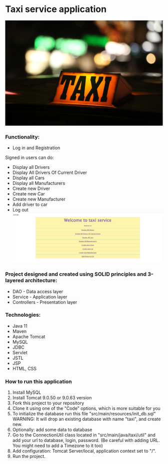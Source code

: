 # Taxi service application
![](src/main/resources/images/taxi-picture.jpg)

### Functionality:
- Log in and Registration

Signed in users can do:
- Display all Drivers
- Display All Drivers Of Current Driver
- Display all Cars
- Display all Manufacturers
- Create new Driver
- Create new Car
- Create new Manufacturer
- Add driver to car
- Log out
  ![](src/main/resources/images/home-screen.png)

### Project designed and created using SOLID principles and 3-layered architecture:
- DAO - Data access layer
- Service - Application layer
- Controllers - Presentation layer

### Technologies:
- Java 11
- Maven
- Apache Tomcat
- MySQL
- JDBC
- Servlet
- JSTL
- JSP
- HTML, CSS

### How to run this application
1. Install MySQL
2. Install Tomcat 9.0.50 or 9.0.63 version
3. Fork this project to your repository
4. Clone it using one of the "Code" options, which is more suitable for you
5. To initialize the database run this file "src/main/resources/init_db.sql"
WARNING: It will drop an existing database with name "taxi", and create new.
6. Optionally: add some data to database
7. Go to the ConnectionUtil class located in "src/main/java/taxi/util" and add your url to database, login, password.
   (Be careful with adding URL. You might need to add a Timezone to it too)
9. Add configuration: Tomcat Server/local, application context set to "/".
10. Run the project.
